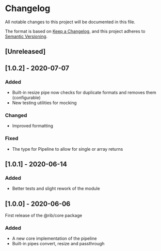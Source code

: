 # Changelog
All notable changes to this project will be documented in this file.

The format is based on [Keep a Changelog](https://keepachangelog.com/en/1.0.0/),
and this project adheres to [Semantic Versioning](https://semver.org/spec/v2.0.0.html).

## [Unreleased]

## [1.0.2] - 2020-07-07
### Added
- Built-in resize pipe now checks for duplicate formats and removes them (configurable)
- New testing utilities for mocking

### Changed
- Improved formatting

### Fixed
- The type for Pipeline to allow for single or array returns


## [1.0.1] - 2020-06-14
### Added
- Better tests and slight rework of the module

## [1.0.0] - 2020-06-06

First release of the @rib/core package

### Added
- A new core implementation of the pipeline
- Built-in pipes convert, resize and passthrough
